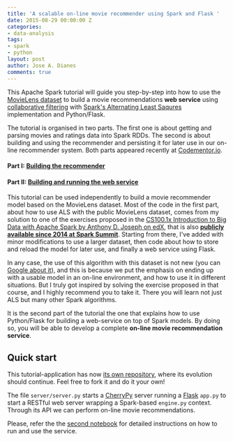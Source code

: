 ```yaml
---
title: 'A scalable on-line movie recommender using Spark and Flask '
date: 2015-08-29 00:00:00 Z
categories:
- data-analysis
tags:
- spark
- python
layout: post
author: Jose A. Dianes
comments: true
---
```


This Apache Spark tutorial will guide you step-by-step into how to use the [MovieLens dataset](http://grouplens.org/datasets/movielens/) to build a movie recommendations **web service** using [collaborative filtering](https://en.wikipedia.org/wiki/Recommender_system#Collaborative_filtering) with [Spark's Alternating Least Saqures](https://spark.apache.org/docs/latest/mllib-collaborative-filtering.html) implementation and Python/Flask.  

The tutorial is organised in two parts. The first one is about getting and parsing movies and ratings data into Spark RDDs. The second is about building and using the recommender and persisting it for later use in our on-line recommender system. Both parts appeared recently at [Codementor.io](https://www.codementor.io/spark/tutorial/building-a-recommender-with-apache-spark-python-example-app-part1).      

#### Part I: [Building the recommender](https://github.com/jadianes/spark-movie-lens/blob/master/notebooks/building-recommender.ipynb)  

#### Part II: [Building and running the web service](https://github.com/jadianes/spark-movie-lens/blob/master/notebooks/online-recommendations.ipynb)    

This tutorial can be used independently to build a movie recommender model based on the MovieLens dataset. Most of the code in the first part, about how to use ALS with the public MovieLens dataset, comes from my solution to one of the exercises proposed in the [CS100.1x Introduction to Big Data with Apache Spark by Anthony D. Joseph on edX](https://www.edx.org/course/introduction-big-data-apache-spark-uc-berkeleyx-cs100-1x), that is also [**publicly available since 2014 at Spark Summit**](https://databricks-training.s3.amazonaws.com/movie-recommendation-with-mllib.html). Starting from there, I've added with minor modifications to use a larger dataset, then code about how to store and reload the model for later use, and finally a web service using Flask. 

In any case, the use of this algorithm with this dataset is not new (you can [Google about it](https://www.google.co.uk/webhp?sourceid=chrome-instant&ion=1&espv=2&ie=UTF-8#q=movielens%20dataset%20collaborative%20filtering)), and this is because we put the emphasis on ending up with a usable model in an on-line environment, and how to use it in different situations. But I truly got inspired by solving the exercise proposed in that course, and I highly recommend you to take it. There you will learn not just ALS but many other Spark algorithms.  

It is the second part of the tutorial the one that explains how to use Python/Flask for building a web-service on top of Spark models. By doing so, you will be able to develop a complete **on-line movie recommendation service**.   

## Quick start  

This tutorial-application has now [its own repository](https://github.com/jadianes/spark-movie-lens), where its evolution should continue. Feel free to fork it and do it your own!   

The file `server/server.py` starts a [CherryPy](http://www.cherrypy.org/) server running a 
[Flask](http://flask.pocoo.org/) `app.py` to start a RESTful
web server wrapping a Spark-based `engine.py` context. Through its API we can 
perform on-line movie recommendations.  

Please, refer the the [second notebook](https://github.com/jadianes/spark-py-notebooks/blob/master/movie-lens-recommender/notebooks/online-recommendations.ipynb) for detailed instructions on how to run and use the service.  

